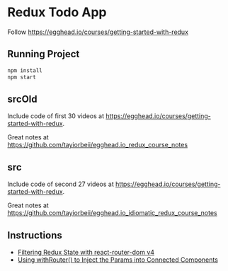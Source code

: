 # Redux Todo App

Follow <https://egghead.io/courses/getting-started-with-redux>

## Running Project

```bash
npm install
npm start
```

## srcOld

Include code of first 30 videos at <https://egghead.io/courses/getting-started-with-redux>.

Great notes at <https://github.com/tayiorbeii/egghead.io_redux_course_notes>

## src

Include code of second 27 videos at <https://egghead.io/courses/getting-started-with-redux>.

Great notes at <https://github.com/tayiorbeii/egghead.io_idiomatic_redux_course_notes>

## Instructions

- [Filtering Redux State with react-router-dom v4](./docs/react-router-dom.md)
- [Using withRouter() to Inject the Params into Connected Components](./docs/withRouter.md)